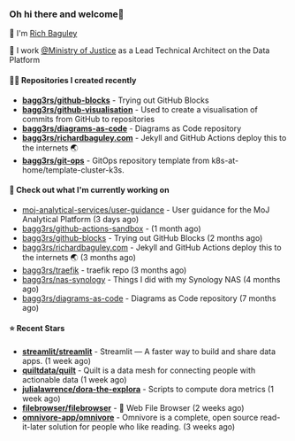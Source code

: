 ### Oh hi there and welcome👋

👐 I'm [Rich Baguley](https://richardbaguley.com/about)

🏢 I work [@Ministry of Justice](https://github.com/ministryofjustice) as a Lead Technical Architect on the Data Platform

#### 👨‍💻 Repositories I created recently
- **[bagg3rs/github-blocks](https://github.com/bagg3rs/github-blocks)** - Trying out GitHub Blocks
- **[bagg3rs/github-visualisation](https://github.com/bagg3rs/github-visualisation)** - Used to create a visualisation of commits from GitHub to repositories
- **[bagg3rs/diagrams-as-code](https://github.com/bagg3rs/diagrams-as-code)** - Diagrams as Code repository
- **[bagg3rs/richardbaguley.com](https://github.com/bagg3rs/richardbaguley.com)** - Jekyll and GitHub Actions deploy this to the internets 🌏
- **[bagg3rs/git-ops](https://github.com/bagg3rs/git-ops)** - GitOps repository template from k8s-at-home/template-cluster-k3s.

#### 👷 Check out what I'm currently working on

- [moj-analytical-services/user-guidance](https://github.com/moj-analytical-services/user-guidance) - User guidance for the MoJ Analytical Platform (3 days ago)
- [bagg3rs/github-actions-sandbox](https://github.com/bagg3rs/github-actions-sandbox) -  (1 month ago)
- [bagg3rs/github-blocks](https://github.com/bagg3rs/github-blocks) - Trying out GitHub Blocks (2 months ago)
- [bagg3rs/richardbaguley.com](https://github.com/bagg3rs/richardbaguley.com) - Jekyll and GitHub Actions deploy this to the internets 🌏 (3 months ago)
- [bagg3rs/traefik](https://github.com/bagg3rs/traefik) - traefik repo (3 months ago)
- [bagg3rs/nas-synology](https://github.com/bagg3rs/nas-synology) - Things I did with my Synology NAS (4 months ago)
- [bagg3rs/diagrams-as-code](https://github.com/bagg3rs/diagrams-as-code) - Diagrams as Code repository (7 months ago)

#### ⭐ Recent Stars


- **[streamlit/streamlit](https://github.com/streamlit/streamlit)** - Streamlit — A faster way to build and share data apps. (1 week ago)
- **[quiltdata/quilt](https://github.com/quiltdata/quilt)** - Quilt is a data mesh for connecting people with actionable data (1 week ago)
- **[julialawrence/dora-the-explora](https://github.com/julialawrence/dora-the-explora)** - Scripts to compute dora metrics (1 week ago)
- **[filebrowser/filebrowser](https://github.com/filebrowser/filebrowser)** - 📂 Web File Browser (2 weeks ago)
- **[omnivore-app/omnivore](https://github.com/omnivore-app/omnivore)** - Omnivore is a complete, open source read-it-later solution for people who like reading. (3 weeks ago)
